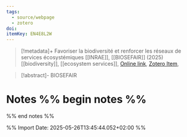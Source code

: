 ```yaml
---
tags:
  - source/webpage
  - zotero
doi: 
itemKey: EN4E8L2W
---
```

>[!metadata]+
> Favoriser la biodiversité et renforcer les réseaux de services écosystémiques
> [[INRAE]], 
> [[BIOSEFAIR]] (2025)
> [[biodiversity]], [[ecosystem services]], 
> [Online link](https://biosefair.hub.inrae.fr/), [Zotero Item](zotero://select/library/items/EN4E8L2W), 

>[!abstract]-
>BIOSEFAIR

# Notes %% begin notes %%

%% end notes %%




%% Import Date: 2025-05-26T13:45:44.052+02:00 %%
